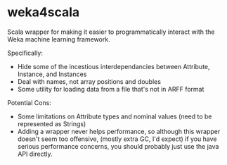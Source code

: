 weka4scala
==========

Scala wrapper for making it easier to programmatically interact with the Weka machine learning framework.

Specifically:
* Hide some of the incestious interdependancies between Attribute, Instance, and Instances
* Deal with names, not array positions and doubles
* Some utility for loading data from a file that's not in ARFF format

Potential Cons:
* Some limitations on Attribute types and nominal values (need to be represented as Strings)
* Adding a wrapper never helps performance, so although this wrapper doesn't seem too offensive, 
(mostly extra GC, I'd expect) if you have serious performance concerns, you should probably 
just use the java API directly.
